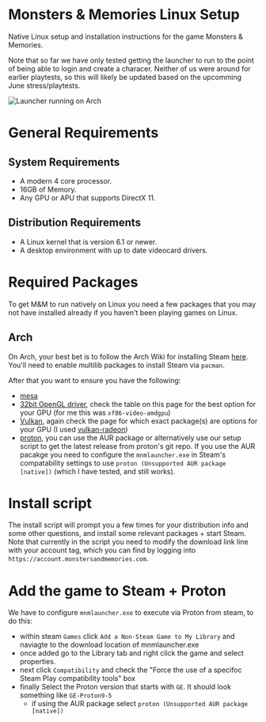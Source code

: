 # Monsters & Memories Linux Setup

Native Linux setup and installation instructions for the game Monsters & Memories.

Note that so far we have only tested getting the launcher to run to the point of being able to login and create a characer. Neither of us were around for earlier playtests, so this will likely be updated based on the upcomming June stress/playtests.

![Launcher running on Arch](launcher-arch.png "Launcher running on Arch")

# General Requirements

## System Requirements 
- A modern 4 core processor. 
- 16GB of Memory.
- Any GPU or APU that supports DirectX 11.

## Distribution Requirements
- A Linux kernel that is version 6.1 or newer.
- A desktop environment with up to date videocard drivers.

# Required Packages

To get M&M to run natively on Linux you need a few packages that you may not have installed already if you haven't been playing games on Linux.

## Arch

On Arch, your best bet is to follow the Arch Wiki for installing Steam [here](https://wiki.archlinux.org/title/steam). You'll need to enable multilib packages to install Steam via `pacman`.

After that you want to ensure you have the following:
- [mesa](https://archlinux.org/packages/extra/x86_64/mesa/)
- [32bit OpenGL driver](https://wiki.archlinux.org/title/Xorg#Driver_installation), check the table on this page for the best option for your GPU (for me this was `xf86-video-amdgpu`)
- [Vulkan](https://wiki.archlinux.org/title/Vulkan#Installation), again check the page for which exact package(s) are options for your GPU (I used [vulkan-radeon](https://archlinux.org/packages/?name=vulkan-radeon))
- [proton](https://aur.archlinux.org/packages/proton), you can use the AUR package or alternatively use our setup script to get the latest release from proton's git repo. If you use the AUR pacakge you need to configure the `mnmlauncher.exe` in Steam's compatability settings to use `proton (Unsupported AUR package [native])` (which I have tested, and still works).

# Install script

The install script will prompt you a few times for your distribution info and some other questions, and install some relevant packages + start Steam. Note that currently in the script you need to modify the download link line with your account tag, which you can find by logging into `https://account.monstersandmemories.com`.

# Add the game to Steam + Proton

We have to configure `mnmlauncher.exe` to execute via Proton from steam, to do this:
- within steam `Games` click `Add a Non-Steam Game to My Library` and naviagte to the download location of mnmlauncher.exe
- once added go to the Library tab and right click the game and select properties. 
- next click `Compatibility` and check the "Force the use of a specifoc Steam Play compatibility tools" box
- finally Select the Proton version that starts with `GE`. It should look something like `GE-Proton9-5`
  - if using the AUR package select `proton (Unsupported AUR package [native])`
